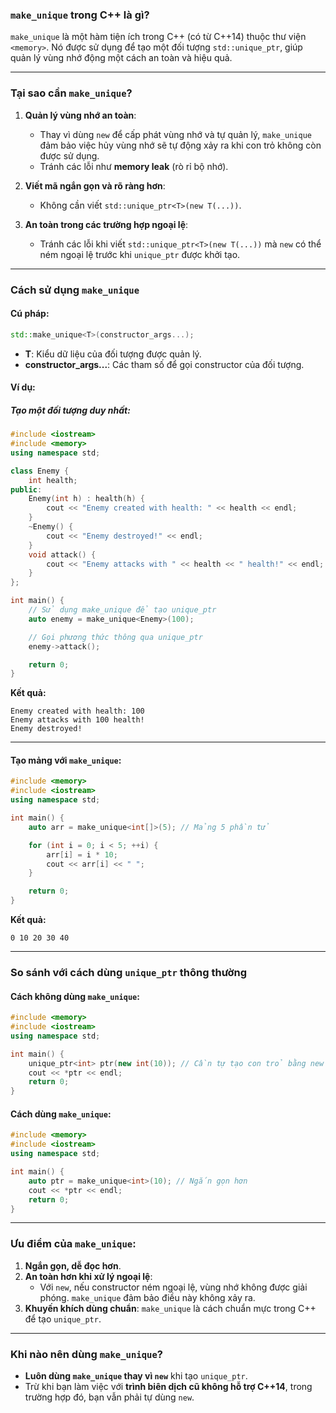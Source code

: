 ### **`make_unique` trong C++ là gì?**

`make_unique` là một hàm tiện ích trong C++ (có từ C++14) thuộc thư viện `<memory>`. Nó được sử dụng để tạo một đối tượng `std::unique_ptr`, giúp quản lý vùng nhớ động một cách an toàn và hiệu quả.

---

### **Tại sao cần `make_unique`?**

1. **Quản lý vùng nhớ an toàn**:
    
    - Thay vì dùng `new` để cấp phát vùng nhớ và tự quản lý, `make_unique` đảm bảo việc hủy vùng nhớ sẽ tự động xảy ra khi con trỏ không còn được sử dụng.
    - Tránh các lỗi như **memory leak** (rò rỉ bộ nhớ).
2. **Viết mã ngắn gọn và rõ ràng hơn**:
    
    - Không cần viết `std::unique_ptr<T>(new T(...))`.
3. **An toàn trong các trường hợp ngoại lệ**:
    
    - Tránh các lỗi khi viết `std::unique_ptr<T>(new T(...))` mà `new` có thể ném ngoại lệ trước khi `unique_ptr` được khởi tạo.

---

### **Cách sử dụng `make_unique`**

#### **Cú pháp:**

```cpp
std::make_unique<T>(constructor_args...);
```

- **T**: Kiểu dữ liệu của đối tượng được quản lý.
- **constructor_args...**: Các tham số để gọi constructor của đối tượng.

#### **Ví dụ:**

##### **Tạo một đối tượng duy nhất:**

```cpp
#include <iostream>
#include <memory>
using namespace std;

class Enemy {
    int health;
public:
    Enemy(int h) : health(h) {
        cout << "Enemy created with health: " << health << endl;
    }
    ~Enemy() {
        cout << "Enemy destroyed!" << endl;
    }
    void attack() {
        cout << "Enemy attacks with " << health << " health!" << endl;
    }
};

int main() {
    // Sử dụng make_unique để tạo unique_ptr
    auto enemy = make_unique<Enemy>(100);

    // Gọi phương thức thông qua unique_ptr
    enemy->attack();

    return 0;
}
```

**Kết quả:**

```
Enemy created with health: 100
Enemy attacks with 100 health!
Enemy destroyed!
```

---

#### **Tạo mảng với `make_unique`:**

```cpp
#include <memory>
#include <iostream>
using namespace std;

int main() {
    auto arr = make_unique<int[]>(5); // Mảng 5 phần tử

    for (int i = 0; i < 5; ++i) {
        arr[i] = i * 10;
        cout << arr[i] << " ";
    }

    return 0;
}
```

**Kết quả:**

```
0 10 20 30 40
```

---

### **So sánh với cách dùng `unique_ptr` thông thường**

#### **Cách không dùng `make_unique`:**

```cpp
#include <memory>
#include <iostream>
using namespace std;

int main() {
    unique_ptr<int> ptr(new int(10)); // Cần tự tạo con trỏ bằng new
    cout << *ptr << endl;
    return 0;
}
```

#### **Cách dùng `make_unique`:**

```cpp
#include <memory>
#include <iostream>
using namespace std;

int main() {
    auto ptr = make_unique<int>(10); // Ngắn gọn hơn
    cout << *ptr << endl;
    return 0;
}
```

---

### **Ưu điểm của `make_unique`:**

1. **Ngắn gọn, dễ đọc hơn**.
2. **An toàn hơn khi xử lý ngoại lệ**:
    - Với `new`, nếu constructor ném ngoại lệ, vùng nhớ không được giải phóng. `make_unique` đảm bảo điều này không xảy ra.
3. **Khuyến khích dùng chuẩn**: `make_unique` là cách chuẩn mực trong C++ để tạo `unique_ptr`.

---

### **Khi nào nên dùng `make_unique`?**

- **Luôn dùng `make_unique` thay vì `new`** khi tạo `unique_ptr`.
- Trừ khi bạn làm việc với **trình biên dịch cũ không hỗ trợ C++14**, trong trường hợp đó, bạn vẫn phải tự dùng `new`.